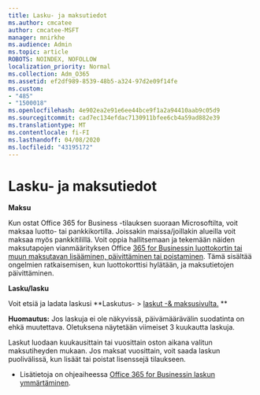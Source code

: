 ```yaml
---
title: Lasku- ja maksutiedot
ms.author: cmcatee
author: cmcatee-MSFT
manager: mnirkhe
ms.audience: Admin
ms.topic: article
ROBOTS: NOINDEX, NOFOLLOW
localization_priority: Normal
ms.collection: Adm_O365
ms.assetid: ef2df989-8539-48b5-a324-97d2e09f14fe
ms.custom:
- "485"
- "1500018"
ms.openlocfilehash: 4e902ea2e91e6ee44bce9f1a2a94410aab9c05d9
ms.sourcegitcommit: cad7ec134efdac7130911bfee6cb4a59ad882e39
ms.translationtype: MT
ms.contentlocale: fi-FI
ms.lasthandoff: 04/08/2020
ms.locfileid: "43195172"
---
```

# <a name="invoice-and-payment-information"></a>Lasku- ja maksutiedot

**Maksu**

Kun ostat Office 365 for Business -tilauksen suoraan Microsoftilta, voit maksaa luotto- tai pankkikortilla.  Joissakin maissa/joillakin alueilla voit maksaa myös pankkitilillä.  Voit oppia hallitsemaan ja tekemään näiden maksutapojen vianmäärityksen Office [365 for Businessin luottokortin tai muun maksutavan lisääminen, päivittäminen tai poistaminen](https://go.microsoft.com/fwlink/?linkid=2118133).  Tämä sisältää ongelmien ratkaisemisen, kun luottokorttisi hylätään, ja maksutietojen päivittäminen.

**Lasku/lasku**

Voit etsiä ja ladata laskusi **Laskutus- > [laskut -& maksusivulta.](https://go.microsoft.com/fwlink/p/?linkid=848039) **  

**Huomautus:** Jos laskuja ei ole näkyvissä, päivämäärävälin suodatinta on ehkä muutettava.  Oletuksena näytetään viimeiset 3 kuukautta laskuja.

Laskut luodaan kuukausittain tai vuosittain oston aikana valitun maksutiheyden mukaan.  Jos maksat vuosittain, voit saada laskun puolivälissä, kun lisäät tai poistat lisenssejä tilaukseen.
 
- Lisätietoja on ohjeaiheessa [Office 365 for Businessin laskun ymmärtäminen](https://go.microsoft.com/fwlink/?linkid=2119101).
